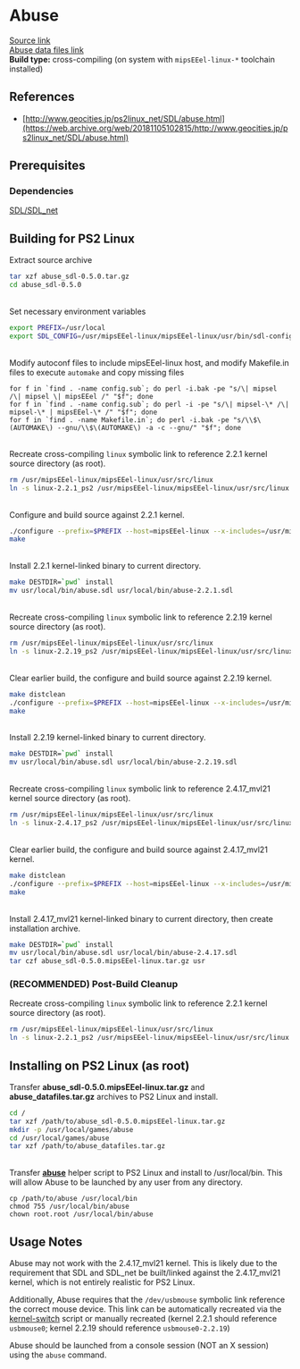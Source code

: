 # Abuse

[Source link](https://web.archive.org/web/20011218172815/http://www.labyrinth.net.au/~trandor/abuse/files/abuse_sdl-0.5.0.tar.gz)  
[Abuse data files link](https://web.archive.org/web/20011218172815/http://www.labyrinth.net.au/~trandor/abuse/files/abuse_datafiles.tar.gz)  
**Build type:** cross-compiling (on system with ```mipsEEel-linux-*``` toolchain installed)

## References

* [http://www.geocities.jp/ps2linux_net/SDL/abuse.html](https://web.archive.org/web/20181105102815/http://www.geocities.jp/ps2linux_net/SDL/abuse.html)

## Prerequisites

### Dependencies

[SDL/SDL_net](../SDL)

## Building for PS2 Linux

Extract source archive
```bash
tar xzf abuse_sdl-0.5.0.tar.gz
cd abuse_sdl-0.5.0
```

&nbsp;  
Set necessary environment variables
```bash
export PREFIX=/usr/local
export SDL_CONFIG=/usr/mipsEEel-linux/mipsEEel-linux/usr/bin/sdl-config
```

&nbsp;  
Modify autoconf files to include mipsEEel-linux host, and modify Makefile.in files to execute ```automake``` and copy missing files
```
for f in `find . -name config.sub`; do perl -i.bak -pe "s/\| mipsel /\| mipsel \| mipsEEel /" "$f"; done
for f in `find . -name config.sub`; do perl -i -pe "s/\| mipsel-\* /\| mipsel-\* | mipsEEel-\* /" "$f"; done
for f in `find . -name Makefile.in`; do perl -i.bak -pe "s/\\$\(AUTOMAKE\) --gnu/\\$\(AUTOMAKE\) -a -c --gnu/" "$f"; done
```

&nbsp;  
Recreate cross-compiling ```linux``` symbolic link to reference 2.2.1 kernel source directory (as root).
```bash
rm /usr/mipsEEel-linux/mipsEEel-linux/usr/src/linux
ln -s linux-2.2.1_ps2 /usr/mipsEEel-linux/mipsEEel-linux/usr/src/linux
```

&nbsp;  
Configure and build source against 2.2.1 kernel.
```bash
./configure --prefix=$PREFIX --host=mipsEEel-linux --x-includes=/usr/mipsEEel-linux/mipsEEel-linux/usr/X11R6/include --x-libraries=/usr/mipsEEel-linux/mipsEEel-linux/usr/X11R6/lib
make
```

&nbsp;  
Install 2.2.1 kernel-linked binary to current directory.
```bash
make DESTDIR=`pwd` install
mv usr/local/bin/abuse.sdl usr/local/bin/abuse-2.2.1.sdl
```

&nbsp;  
Recreate cross-compiling ```linux``` symbolic link to reference 2.2.19 kernel source directory (as root).
```bash
rm /usr/mipsEEel-linux/mipsEEel-linux/usr/src/linux
ln -s linux-2.2.19_ps2 /usr/mipsEEel-linux/mipsEEel-linux/usr/src/linux
```

&nbsp;  
Clear earlier build, the configure and build source against 2.2.19 kernel.
```bash
make distclean
./configure --prefix=$PREFIX --host=mipsEEel-linux --x-includes=/usr/mipsEEel-linux/mipsEEel-linux/usr/X11R6/include --x-libraries=/usr/mipsEEel-linux/mipsEEel-linux/usr/X11R6/lib
make
```

&nbsp;  
Install 2.2.19 kernel-linked binary to current directory.
```bash
make DESTDIR=`pwd` install
mv usr/local/bin/abuse.sdl usr/local/bin/abuse-2.2.19.sdl
```

&nbsp;  
Recreate cross-compiling ```linux``` symbolic link to reference 2.4.17_mvl21 kernel source directory (as root).
```bash
rm /usr/mipsEEel-linux/mipsEEel-linux/usr/src/linux
ln -s linux-2.4.17_ps2 /usr/mipsEEel-linux/mipsEEel-linux/usr/src/linux
```

&nbsp;  
Clear earlier build, the configure and build source against 2.4.17_mvl21 kernel.
```bash
make distclean
./configure --prefix=$PREFIX --host=mipsEEel-linux --x-includes=/usr/mipsEEel-linux/mipsEEel-linux/usr/X11R6/include --x-libraries=/usr/mipsEEel-linux/mipsEEel-linux/usr/X11R6/lib
make
```

&nbsp;  
Install 2.4.17_mvl21 kernel-linked binary to current directory, then create installation archive.
```bash
make DESTDIR=`pwd` install
mv usr/local/bin/abuse.sdl usr/local/bin/abuse-2.4.17.sdl
tar czf abuse_sdl-0.5.0.mipsEEel-linux.tar.gz usr
```

### (RECOMMENDED) Post-Build Cleanup

Recreate cross-compiling ```linux``` symbolic link to reference 2.2.1 kernel source directory (as root).
```bash
rm /usr/mipsEEel-linux/mipsEEel-linux/usr/src/linux
ln -s linux-2.2.1_ps2 /usr/mipsEEel-linux/mipsEEel-linux/usr/src/linux
```

## Installing on PS2 Linux (as root)

Transfer **abuse_sdl-0.5.0.mipsEEel-linux.tar.gz** and **abuse_datafiles.tar.gz** archives to PS2 Linux and install.
```bash
cd /
tar xzf /path/to/abuse_sdl-0.5.0.mipsEEel-linux.tar.gz
mkdir -p /usr/local/games/abuse
cd /usr/local/games/abuse
tar xzf /path/to/abuse_datafiles.tar.gz
```

&nbsp;  
Transfer **[abuse](abuse)** helper script to PS2 Linux and install to /usr/local/bin. This will allow Abuse to be launched by any user from any directory.
```
cp /path/to/abuse /usr/local/bin
chmod 755 /usr/local/bin/abuse
chown root.root /usr/local/bin/abuse
```

## Usage Notes

Abuse may not work with the 2.4.17_mvl21 kernel. This is likely due to the requirement that SDL and SDL_net be built/linked against the 2.4.17_mvl21 kernel, which is not entirely realistic for PS2 Linux.

Additionally, Abuse requires that the ```/dev/usbmouse``` symbolic link reference the correct mouse device. This link can be automatically recreated via the [kernel-switch](../../../Scripts/kernel-switch) script or manually recreated (kernel 2.2.1 should reference ```usbmouse0```; kernel 2.2.19 should reference ```usbmouse0-2.2.19```)

Abuse should be launched from a console session (NOT an X session) using the ```abuse``` command.


